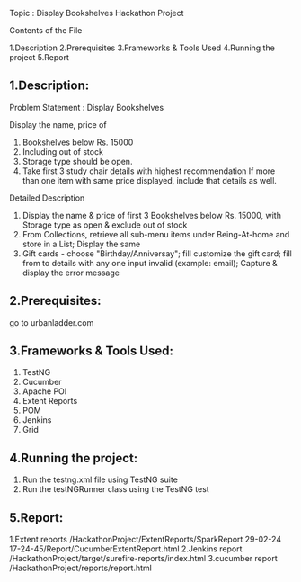 Topic : Display Bookshelves Hackathon Project

Contents of the File

1.Description
2.Prerequisites
3.Frameworks & Tools Used
4.Running the project
5.Report

1.Description:
---------------

Problem Statement : Display Bookshelves

Display the name, price of
1. Bookshelves below Rs. 15000 
2. Including out of stock
3. Storage type should be open.
3. Take first 3 study chair details with highest recommendation
If more than one item with same price displayed, include that details as well.

Detailed Description
1. Display the name & price of first 3 Bookshelves below Rs. 15000, with Storage type as open & exclude out of stock
2. From Collections, retrieve all sub-menu items under Being-At-home and store in a List; Display the same
3. Gift cards - choose "Birthday/Anniversay"; fill customize the gift card; fill from to details with any one input invalid (example: email); Capture & display the error message

2.Prerequisites:
----------------

go to urbanladder.com

3.Frameworks & Tools Used:
--------------------------

1. TestNG
2. Cucumber
3. Apache POI
4. Extent Reports
5. POM
6. Jenkins
6. Grid

4.Running the project:
---------------------

1. Run the testng.xml file using TestNG suite
2. Run the testNGRunner class using the TestNG test

5.Report:
---------

1.Extent reports	/HackathonProject/ExtentReports/SparkReport 29-02-24 17-24-45/Report/CucumberExtentReport.html
2.Jenkins report	/HackathonProject/target/surefire-reports/index.html
3.cucumber report 	/HackathonProject/reports/report.html